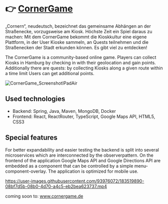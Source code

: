 # 👉 [CornerGame](https://www.cornergame-dev.herokuapp.com)

„Cornern“, neudeutsch, bezeichnet das gemeinsame Abhängen an der Straßenecke, vorzugsweise am Kiosk. Höchste Zeit ein Spiel daraus zu machen: Mit dem CornerGame bekommt die Kioskkultur eine eigene Plattform, in der User Kioske sammeln, an Quests teilnehmen und die Straßenecken der Stadt erkunden können. Es gibt viel zu entdecken!

The CornerGame is a community-based online game. Players can collect Kiosks in Hamburg by checking in with their geolocation and gain points. Additionally there are quests: by collecting Kiosks along a given route within a time limit Users can get additional points.

![CornerGame_ScreenshotIPadAir](https://user-images.githubusercontent.com/93976072/183520483-532e4822-a730-446c-bf5e-46570de3797f.png)

## Used technologies
* Backend: Spring, Java, Maven, MongoDB, Docker
* Frontend: React, ReactRouter, TypeScript, Google Maps API, HTML5, CSS3

## Special features
For better expandability and easier testing the backend is split into several microservices which are interconnected by the observerpattern. On the frontend of the application Google Maps API and Google Directions API are embedded as a component that can be controlled by a simple menu-component-overlay. The application is optimized for mobile use.

https://user-images.githubusercontent.com/93976072/183519890-08bf7d5b-08b0-4d70-a4c5-eb2bea623737.mp4

coming soon to: www.cornergame.de
